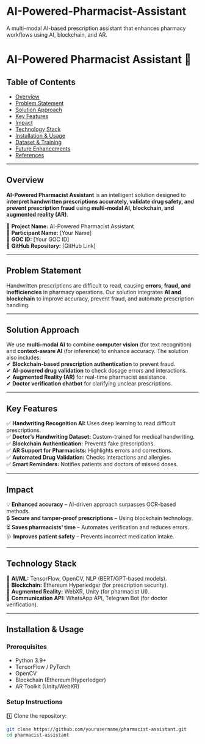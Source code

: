 # AI-Powered-Pharmacist-Assistant
A multi-modal AI-based prescription assistant that enhances pharmacy workflows using AI, blockchain, and AR.
# **AI-Powered Pharmacist Assistant 🚀**  

## **Table of Contents**  
- [Overview](#overview)  
- [Problem Statement](#problem-statement)  
- [Solution Approach](#solution-approach)  
- [Key Features](#key-features)  
- [Impact](#impact)  
- [Technology Stack](#technology-stack)  
- [Installation & Usage](#installation--usage)  
- [Dataset & Training](#dataset--training)  
- [Future Enhancements](#future-enhancements)  
- [References](#references)  

---

## **Overview**  
**AI-Powered Pharmacist Assistant** is an intelligent solution designed to **interpret handwritten prescriptions accurately, validate drug safety, and prevent prescription fraud** using **multi-modal AI, blockchain, and augmented reality (AR)**.  

📌 **Project Name:** AI-Powered Pharmacist Assistant  
📌 **Participant Name:** [Your Name]  
📌 **GOC ID:** [Your GOC ID]  
📌 **GitHub Repository:** [GitHub Link]  

---

## **Problem Statement**  
Handwritten prescriptions are difficult to read, causing **errors, fraud, and inefficiencies** in pharmacy operations. Our solution integrates **AI and blockchain** to improve accuracy, prevent fraud, and automate prescription handling.  

---

## **Solution Approach**  
We use **multi-modal AI** to combine **computer vision** (for text recognition) and **context-aware AI** (for inference) to enhance accuracy. The solution also includes:  
✔ **Blockchain-based prescription authentication** to prevent fraud.  
✔ **AI-powered drug validation** to check dosage errors and interactions.  
✔ **Augmented Reality (AR)** for real-time pharmacist assistance.  
✔ **Doctor verification chatbot** for clarifying unclear prescriptions.  

---

## **Key Features**  
✅ **Handwriting Recognition AI:** Uses deep learning to read difficult prescriptions.  
✅ **Doctor’s Handwriting Dataset:** Custom-trained for medical handwriting.  
✅ **Blockchain Authentication:** Prevents fake prescriptions.  
✅ **AR Support for Pharmacists:** Highlights errors and corrections.  
✅ **Automated Drug Validation:** Checks interactions and allergies.  
✅ **Smart Reminders:** Notifies patients and doctors of missed doses.  

---

## **Impact**  
💡 **Enhanced accuracy** – AI-driven approach surpasses OCR-based methods.  
🔒 **Secure and tamper-proof prescriptions** – Using blockchain technology.  
⏳ **Saves pharmacists’ time** – Automates verification and reduces errors.  
🩺 **Improves patient safety** – Prevents incorrect medication intake.  

---

## **Technology Stack**  
🧠 **AI/ML:** TensorFlow, OpenCV, NLP (BERT/GPT-based models).  
🔗 **Blockchain:** Ethereum Hyperledger (for prescription security).  
📲 **Augmented Reality:** WebXR, Unity (for pharmacist UI).  
💬 **Communication API:** WhatsApp API, Telegram Bot (for doctor verification).  

---

## **Installation & Usage**  
### **Prerequisites**  
- Python 3.9+  
- TensorFlow / PyTorch  
- OpenCV  
- Blockchain (Ethereum/Hyperledger)  
- AR Toolkit (Unity/WebXR)  

### **Setup Instructions**  
1️⃣ Clone the repository:  
   ```bash
   git clone https://github.com/yourusername/pharmacist-assistant.git  
   cd pharmacist-assistant
